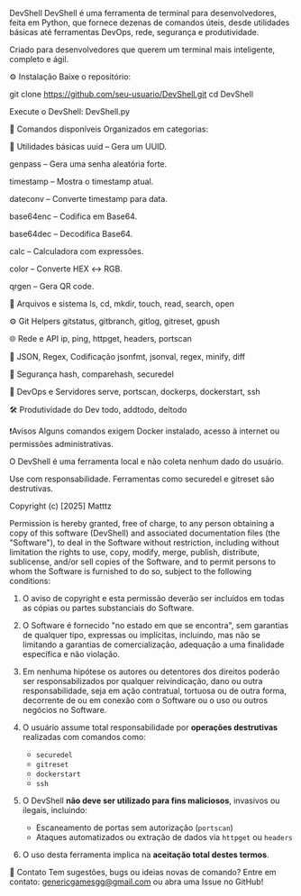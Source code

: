 DevShell
DevShell é uma ferramenta de terminal para desenvolvedores, feita em Python, que fornece dezenas de comandos úteis, desde utilidades básicas até ferramentas DevOps, rede, segurança e produtividade.

Criado para desenvolvedores que querem um terminal mais inteligente, completo e ágil.

⚙️ Instalação
Baixe o repositório:

git clone https://github.com/seu-usuario/DevShell.git
cd DevShell

Execute o DevShell:
DevShell.py

🧠 Comandos disponíveis
Organizados em categorias:

🔹 Utilidades básicas
uuid – Gera um UUID.

genpass – Gera uma senha aleatória forte.

timestamp – Mostra o timestamp atual.

dateconv <ts> – Converte timestamp para data.

base64enc <txt> – Codifica em Base64.

base64dec <txt> – Decodifica Base64.

calc – Calculadora com expressões.

color <hex> – Converte HEX ↔ RGB.

qrgen <txt> – Gera QR code.

🧩 Arquivos e sistema
ls, cd, mkdir, touch, read, search, open

⚙️ Git Helpers
gitstatus, gitbranch, gitlog, gitreset, gpush

🌐 Rede e API
ip, ping, httpget, headers, portscan

🧪 JSON, Regex, Codificação
jsonfmt, jsonval, regex, minify, diff

🔐 Segurança
hash, comparehash, securedel

🚀 DevOps e Servidores
serve, portscan, dockerps, dockerstart, ssh

🛠️ Produtividade do Dev
todo, addtodo, deltodo

❗Avisos
Alguns comandos exigem Docker instalado, acesso à internet ou permissões administrativas.

O DevShell é uma ferramenta local e não coleta nenhum dado do usuário.

Use com responsabilidade. Ferramentas como securedel e gitreset são destrutivas.

Copyright (c) [2025] Matttz

Permission is hereby granted, free of charge, to any person obtaining a copy
of this software (DevShell) and associated documentation files (the "Software"),
to deal in the Software without restriction, including without limitation the rights
to use, copy, modify, merge, publish, distribute, sublicense, and/or sell copies
of the Software, and to permit persons to whom the Software is furnished to do so,
subject to the following conditions:

1. O aviso de copyright e esta permissão deverão ser incluídos em todas as cópias
ou partes substanciais do Software.

2. O Software é fornecido "no estado em que se encontra", sem garantias de qualquer tipo,
expressas ou implícitas, incluindo, mas não se limitando a garantias de comercialização,
adequação a uma finalidade específica e não violação.

3. Em nenhuma hipótese os autores ou detentores dos direitos poderão ser responsabilizados
por qualquer reivindicação, dano ou outra responsabilidade, seja em ação contratual,
tortuosa ou de outra forma, decorrente de ou em conexão com o Software ou o uso
ou outros negócios no Software.

4. O usuário assume total responsabilidade por **operações destrutivas** realizadas com comandos como:
   - `securedel`
   - `gitreset`
   - `dockerstart`
   - `ssh`

5. O DevShell **não deve ser utilizado para fins maliciosos**, invasivos ou ilegais, incluindo:
   - Escaneamento de portas sem autorização (`portscan`)
   - Ataques automatizados ou extração de dados via `httpget` ou `headers`

6. O uso desta ferramenta implica na **aceitação total destes termos**.


📧 Contato
Tem sugestões, bugs ou ideias novas de comando?
Entre em contato: genericgamesgg@gmail.com ou abra uma Issue no GitHub!
